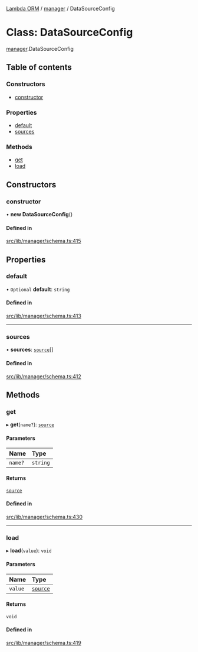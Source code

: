 [Lambda ORM](../README.md) / [manager](../modules/manager.md) / DataSourceConfig

# Class: DataSourceConfig

[manager](../modules/manager.md).DataSourceConfig

## Table of contents

### Constructors

- [constructor](manager.DataSourceConfig.md#constructor)

### Properties

- [default](manager.DataSourceConfig.md#default)
- [sources](manager.DataSourceConfig.md#sources)

### Methods

- [get](manager.DataSourceConfig.md#get)
- [load](manager.DataSourceConfig.md#load)

## Constructors

### constructor

• **new DataSourceConfig**()

#### Defined in

[src/lib/manager/schema.ts:415](https://github.com/FlavioLionelRita/lambdaorm/blob/0fd718a/src/lib/manager/schema.ts#L415)

## Properties

### default

• `Optional` **default**: `string`

#### Defined in

[src/lib/manager/schema.ts:413](https://github.com/FlavioLionelRita/lambdaorm/blob/0fd718a/src/lib/manager/schema.ts#L413)

___

### sources

• **sources**: [`source`](../interfaces/model.source.md)[]

#### Defined in

[src/lib/manager/schema.ts:412](https://github.com/FlavioLionelRita/lambdaorm/blob/0fd718a/src/lib/manager/schema.ts#L412)

## Methods

### get

▸ **get**(`name?`): [`source`](../interfaces/model.source.md)

#### Parameters

| Name | Type |
| :------ | :------ |
| `name?` | `string` |

#### Returns

[`source`](../interfaces/model.source.md)

#### Defined in

[src/lib/manager/schema.ts:430](https://github.com/FlavioLionelRita/lambdaorm/blob/0fd718a/src/lib/manager/schema.ts#L430)

___

### load

▸ **load**(`value`): `void`

#### Parameters

| Name | Type |
| :------ | :------ |
| `value` | [`source`](../interfaces/model.source.md) |

#### Returns

`void`

#### Defined in

[src/lib/manager/schema.ts:419](https://github.com/FlavioLionelRita/lambdaorm/blob/0fd718a/src/lib/manager/schema.ts#L419)
